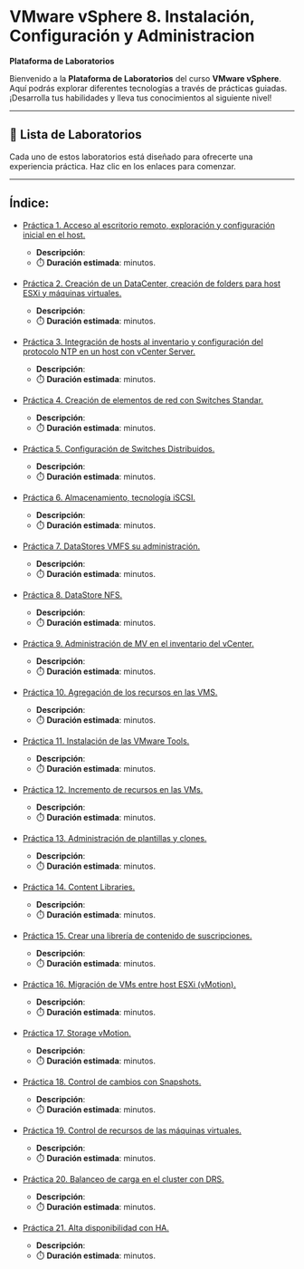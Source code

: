 # VMware vSphere 8. Instalación, Configuración y Administracion 

**Plataforma de Laboratorios**

Bienvenido a la **Plataforma de Laboratorios** del curso **VMware vSphere**. Aquí podrás explorar diferentes tecnologías a través de prácticas guiadas. ¡Desarrolla tus habilidades y lleva tus conocimientos al siguiente nivel!

---

## 🌟 **Lista de Laboratorios**

Cada uno de estos laboratorios está diseñado para ofrecerte una experiencia práctica. Haz clic en los enlaces para comenzar.

---
 
## Índice:
 - [Práctica 1. Acceso al escritorio remoto, exploración y configuración inicial en el host.](./lab1/README.md)
   - **Descripción**: 
   - ⏱️ **Duración estimada**:  minutos.

 - [Práctica 2. Creación de un DataCenter, creación de folders para host ESXi y máquinas virtuales.](./lab2/README.md)
   - **Descripción**: 
   - ⏱️ **Duración estimada**:  minutos.

 - [Práctica 3. Integración de hosts al inventario y configuración del protocolo NTP en un host con vCenter Server.](./lab3/README.md)
   - **Descripción**: 
   - ⏱️ **Duración estimada**: minutos.

 - [Práctica 4. Creación de elementos de red con Switches Standar.](./lab4/README.md)
   - **Descripción**:  
   - ⏱️ **Duración estimada**:  minutos.

 - [Práctica 5. Configuración de Switches Distribuidos.](./lab5/README.md)
   - **Descripción**:  
   - ⏱️ **Duración estimada**:  minutos.

 - [Práctica 6. Almacenamiento, tecnología iSCSI.](./lab6/README.md)
   - **Descripción**:  
   - ⏱️ **Duración estimada**:  minutos.

 - [Práctica 7. DataStores VMFS su administración.](./lab7/README.md)
   - **Descripción**:  
   - ⏱️ **Duración estimada**:  minutos.

 - [Práctica 8. DataStore NFS.](./lab8/README.md)
   - **Descripción**:  
   - ⏱️ **Duración estimada**:  minutos.

 - [Práctica 9. Administración de MV en el inventario del vCenter.](./lab9/README.md)
   - **Descripción**:  
   - ⏱️ **Duración estimada**:  minutos.

 - [Práctica 10. Agregación de los recursos en las VMS.](./lab10/README.md)
   - **Descripción**:  
   - ⏱️ **Duración estimada**:  minutos.

 - [Práctica 11. Instalación de las VMware Tools.](./lab11/README.md)
   - **Descripción**:  
   - ⏱️ **Duración estimada**:  minutos.

 - [Práctica 12. Incremento de recursos en las VMs.](./lab12/README.md)
   - **Descripción**:  
   - ⏱️ **Duración estimada**:  minutos.

 - [Práctica 13. Administración de plantillas y clones.](./lab13/README.md)
   - **Descripción**:  
   - ⏱️ **Duración estimada**:  minutos.

 - [Práctica 14. Content Libraries.](./lab14/readme.md)
   - **Descripción**:  
   - ⏱️ **Duración estimada**:  minutos.

 - [Práctica 15. Crear una librería de contenido de suscripciones.](./)
   - **Descripción**:  
   - ⏱️ **Duración estimada**:  minutos.

 - [Práctica 16. Migración de VMs entre host ESXi (vMotion).](./)
   - **Descripción**:  
   - ⏱️ **Duración estimada**:  minutos.

 - [Práctica 17. Storage vMotion.](./)
   - **Descripción**:  
   - ⏱️ **Duración estimada**:  minutos.

 - [Práctica 18. Control de cambios con Snapshots.](./lab18/README.md)
   - **Descripción**:  
   - ⏱️ **Duración estimada**:  minutos.

 - [Práctica 19. Control de recursos de las máquinas virtuales.](./lab19/README.md)
   - **Descripción**:  
   - ⏱️ **Duración estimada**:  minutos.

 - [Práctica 20. Balanceo de carga en el cluster con DRS.](./lab20/README.md)
   - **Descripción**:  
   - ⏱️ **Duración estimada**:  minutos.

 - [Práctica 21. Alta disponibilidad con HA.](./lab21/README.md)
   - **Descripción**:  
   - ⏱️ **Duración estimada**:  minutos.
